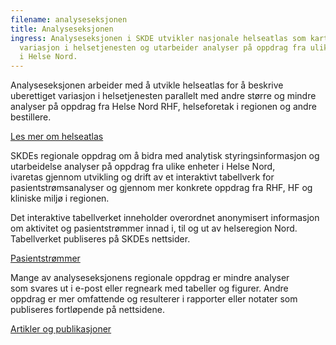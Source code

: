 ```yaml
---
filename: analyseseksjonen
title: Analyseseksjonen
ingress: Analyseseksjonen i SKDE utvikler nasjonale helseatlas som kartlegger
  variasjon i helsetjenesten og utarbeider analyser på oppdrag fra ulike enheter
  i Helse Nord.
---
```


​Analyseseksjonen arbeider med å utvikle helseatlas for å beskrive uberettiget variasjon i helsetjenesten parallelt med andre større og mindre analyser på oppdrag fra Helse Nord RHF, helseforetak i regionen og andre bestillere.

[Les mer om helseatlas](https://helseatlas.no/)

SKDEs regionale oppdrag om å bidra med analytisk styringsinformasjon og utarbeidelse analyser på oppdrag fra ulike enheter i Helse Nord, ivaretas gjennom utvikling og drift av et interaktivt tabellverk for pasientstrømsanalyser og gjennom mer konkrete oppdrag fra RHF, HF og kliniske miljø i regionen.

Det interaktive tabellverket inneholder overordnet anonymisert informasjon om aktivitet og pasientstrømmer innad i, til og ut av helseregion Nord. Tabellverket publiseres på SKDEs nettsider.

[Pasientstrømmer](/pasientstrommer)

Mange av analyseseksjonens regionale oppdrag er mindre analyser som svares ut i e-post eller regneark med tabeller og figurer. Andre oppdrag er mer omfattende og resulterer i rapporter eller notater som publiseres fortløpende på nettsidene.

[Artikler og publikasjoner](/publikasjoner)
